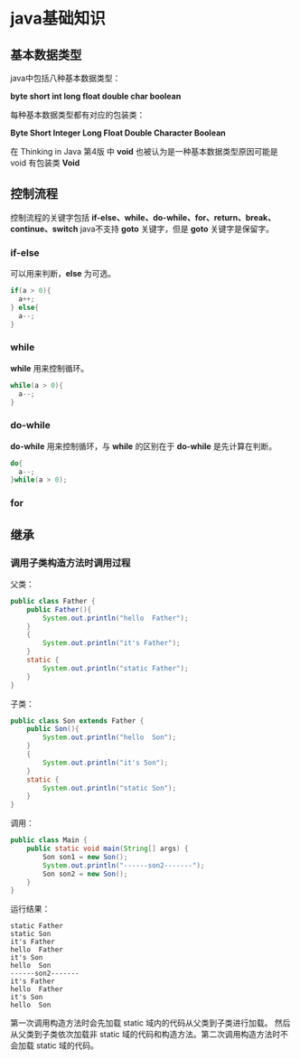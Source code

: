 # java基础知识

## 基本数据类型

java中包括八种基本数据类型：

**byte  short  int  long  float  double  char  boolean**

每种基本数据类型都有对应的包装类：

**Byte  Short  Integer  Long  Float  Double  Character  Boolean**

在 Thinking in Java 第4版 中 **void** 也被认为是一种基本数据类型原因可能是 void 有包装类 **Void**

## 控制流程

控制流程的关键字包括 **if-else、while、do-while、for、return、break、continue、switch** java不支持 **goto** 关键字，但是 **goto** 关键字是保留字。

### if-else

可以用来判断，**else** 为可选。
```java
if(a > 0){
  a++;
} else{
  a--;
}
```
### while

**while** 用来控制循环。

```java
while(a > 0){
  a--;
}
```
### do-while

**do-while** 用来控制循环，与 **while** 的区别在于 **do-while** 是先计算在判断。

```java
do{
  a--;
}while(a > 0);
```

### for

## 继承

### 调用子类构造方法时调用过程

父类：
```java
public class Father {
    public Father(){
        System.out.println("hello  Father");
    }
    {
        System.out.println("it's Father");
    }
    static {
        System.out.println("static Father");
    }
}
```
子类：
```java
public class Son extends Father {
    public Son(){
        System.out.println("hello  Son");
    }
    {
        System.out.println("it's Son");
    }
    static {
        System.out.println("static Son");
    }
}
```
调用：
```java
public class Main {
    public static void main(String[] args) {
        Son son1 = new Son();
        System.out.println("------son2-------");
        Son son2 = new Son();
    }
}
```
运行结果：
```
static Father
static Son
it's Father
hello  Father
it's Son
hello  Son
------son2-------
it's Father
hello  Father
it's Son
hello  Son
```

第一次调用构造方法时会先加载 static 域内的代码从父类到子类进行加载。
然后从父类到子类依次加载非 static 域的代码和构造方法。第二次调用构造方法时不会加载 static 域的代码。
